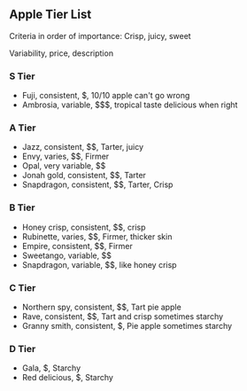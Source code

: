 ## Apple Tier List
Criteria in order of importance: Crisp, juicy, sweet

Variability, price, description

### S Tier
- Fuji, consistent, $, 10/10 apple can't go wrong
- Ambrosia, variable, $$$, tropical taste delicious when right

### A Tier
- Jazz, consistent, $$, Tarter, juicy
- Envy, varies, $$, Firmer
- Opal, very variable, $$
- Jonah gold, consistent, $$, Tarter
- Snapdragon, consistent, $$, Tarter, Crisp

### B Tier
- Honey crisp, consistent, $$, crisp
- Rubinette, varies, $$, Firmer, thicker skin
- Empire, consistent, $$,  Firmer
- Sweetango, variable, $$
- Snapdragon, variable, $$, like honey crisp

### C Tier
- Northern spy, consistent, $$, Tart pie apple
- Rave, consistent, $$, Tart and crisp sometimes starchy
- Granny smith, consistent, $, Pie apple sometimes starchy

### D Tier
- Gala, $, Starchy
- Red delicious, $, Starchy